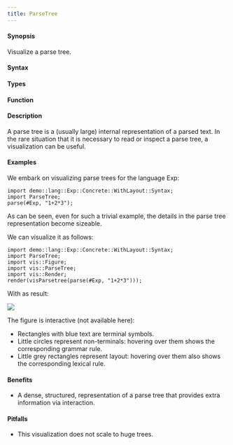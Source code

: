 ```yaml
---
title: ParseTree
---
```


#### Synopsis

Visualize a parse tree.

#### Syntax

#### Types

#### Function

#### Description

A parse tree is a (usually large) internal representation of  a parsed text.
In the rare situation that it is necessary to read or inspect a parse tree,
a visualization can be useful.

#### Examples

We embark on visualizing parse trees for the language Exp:
```rascal-shell
import demo::lang::Exp::Concrete::WithLayout::Syntax;
import ParseTree;
parse(#Exp, "1+2*3");
```
As can be seen, even for such a trivial example, the details in the parse tree representation become sizeable.

We can visualize it as follows:
```rascal-figure,width=100,height=100,file=t1.png
import demo::lang::Exp::Concrete::WithLayout::Syntax;
import ParseTree;
import vis::Figure;
import vis::ParseTree;
import vis::Render;
render(visParsetree(parse(#Exp, "1+2*3")));
```
With as result:

![]((ParseTree-t1.png))


The figure is interactive (not available here):

*  Rectangles with blue text are terminal symbols.
*  Little circles represent non-terminals: hovering over them shows the corresponding grammar rule.
*  Little grey rectangles represent layout: hovering over them also shows the corresponding lexical rule.

#### Benefits

*  A dense, structured, representation of a parse tree that provides extra information via interaction.

#### Pitfalls

*  This visualization does not scale to huge trees.

